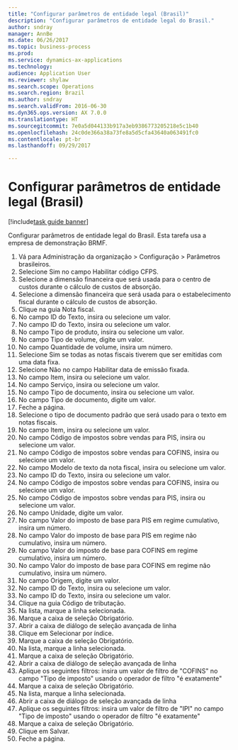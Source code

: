 ```yaml
--- 
title: "Configurar parâmetros de entidade legal (Brasil)"
description: "Configurar parâmetros de entidade legal do Brasil."
author: sndray
manager: AnnBe
ms.date: 06/26/2017
ms.topic: business-process
ms.prod: 
ms.service: dynamics-ax-applications
ms.technology: 
audience: Application User
ms.reviewer: shylaw
ms.search.scope: Operations
ms.search.region: Brazil
ms.author: sndray
ms.search.validFrom: 2016-06-30
ms.dyn365.ops.version: AX 7.0.0
ms.translationtype: HT
ms.sourcegitcommit: 7e0a5d044133b917a3eb9386773205218e5c1b40
ms.openlocfilehash: 24c0de366a38a73fe8a5d5cfa43640a063491fc0
ms.contentlocale: pt-br
ms.lasthandoff: 09/29/2017

---
```

# <a name="set-up-legal-entity-parameters-brazil"></a>Configurar parâmetros de entidade legal (Brasil)

[!include[task guide banner](../../includes/task-guide-banner.md)]

Configurar parâmetros de entidade legal do Brasil. Esta tarefa usa a empresa de demonstração BRMF.

1. Vá para Administração da organização > Configuração > Parâmetros brasileiros.
2. Selecione Sim no campo Habilitar código CFPS.
3. Selecione a dimensão financeira que será usada para o centro de custos durante o cálculo de custos de absorção.
4. Selecione a dimensão financeira que será usada para o estabelecimento fiscal durante o cálculo de custos de absorção.
5. Clique na guia Nota fiscal.
6. No campo ID do Texto, insira ou selecione um valor.
7. No campo ID do Texto, insira ou selecione um valor.
8. No campo Tipo de produto, insira ou selecione um valor.
9. No campo Tipo de volume, digite um valor.
10. No campo Quantidade de volume, insira um número.
11. Selecione Sim se todas as notas fiscais tiverem que ser emitidas com uma data fixa.
12. Selecione Não no campo Habilitar data de emissão fixada.
13. No campo Item, insira ou selecione um valor.
14. No campo Serviço, insira ou selecione um valor.
15. No campo Tipo de documento, insira ou selecione um valor.
16. No campo Tipo de documento, digite um valor.
17. Feche a página.
18. Selecione o tipo de documento padrão que será usado para o texto em notas fiscais.
19. No campo Item, insira ou selecione um valor.
20. No campo Código de impostos sobre vendas para PIS, insira ou selecione um valor.
21. No campo Código de impostos sobre vendas para COFINS, insira ou selecione um valor.
22. No campo Modelo de texto da nota fiscal, insira ou selecione um valor.
23. No campo ID do Texto, insira ou selecione um valor.
24. No campo Código de impostos sobre vendas para COFINS, insira ou selecione um valor.
25. No campo Código de impostos sobre vendas para PIS, insira ou selecione um valor.
26. No campo Unidade, digite um valor.
27. No campo Valor do imposto de base para PIS em regime cumulativo, insira um número.
28. No campo Valor do imposto de base para PIS em regime não cumulativo, insira um número.
29. No campo Valor do imposto de base para COFINS em regime cumulativo, insira um número.
30. No campo Valor do imposto de base para COFINS em regime não cumulativo, insira um número.
31. No campo Origem, digite um valor.
32. No campo ID do Texto, insira ou selecione um valor.
33. No campo ID do Texto, insira ou selecione um valor.
34. Clique na guia Código de tributação.
35. Na lista, marque a linha selecionada.
36. Marque a caixa de seleção Obrigatório.
37. Abrir a caixa de diálogo de seleção avançada de linha
38. Clique em Selecionar por índice.
39. Marque a caixa de seleção Obrigatório.
40. Na lista, marque a linha selecionada.
41. Marque a caixa de seleção Obrigatório.
42. Abrir a caixa de diálogo de seleção avançada de linha
43. Aplique os seguintes filtros: insira um valor de filtro de "COFINS" no campo "Tipo de imposto" usando o operador de filtro "é exatamente"
44. Marque a caixa de seleção Obrigatório.
45. Na lista, marque a linha selecionada.
46. Abrir a caixa de diálogo de seleção avançada de linha
47. Aplique os seguintes filtros: insira um valor de filtro de "IPI" no campo "Tipo de imposto" usando o operador de filtro "é exatamente"
48. Marque a caixa de seleção Obrigatório.
49. Clique em Salvar.
50. Feche a página.


